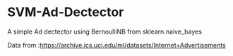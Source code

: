 # SVM-Ad-Dectector
A  simple Ad dectector using BernoulliNB from  sklearn.naive_bayes

Data from :https://archive.ics.uci.edu/ml/datasets/Internet+Advertisements
